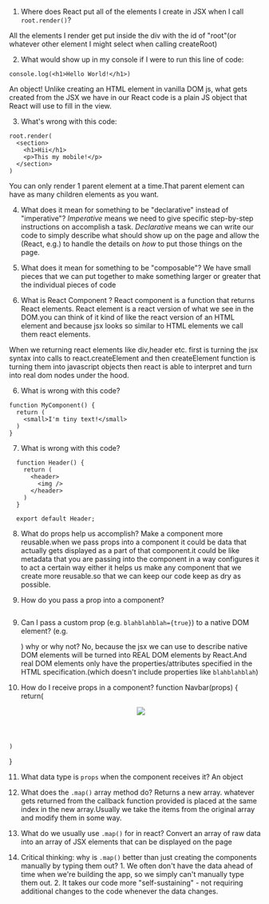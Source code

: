   1. Where does React put all of the elements I create in JSX when I call `root.render()`?

  All the elements I render get put inside the div with the id of "root"(or whatever other element I might select when calling createRoot)

  2. What would show up in my console if I were to run this line of code:
  ```
  console.log(<h1>Hello World!</h1>)
  ```
  An object! Unlike creating an HTML element in vanilla DOM js, what gets created from the JSX we have in our React code is a plain JS object that React will use to fill in the view.

  3. What's wrong with this code:
  ```
  root.render(
    <section>
      <h1>Hii</h1>
      <p>This my mobile!</p>
    </section>
  )
  ```
  You can only render 1 parent element at a time.That parent element can have as many children elements as you want.

  4. What does it mean for something to be "declarative" instead of "imperative"?
  *Imperative* means we need to give specific step-by-step instructions on accomplish a task.
  *Declarative* means we can write our code to simply describe what should show up on the page and allow the (React, e.g.) to handle the details on *how* to put those things on the page.


  5. What does it mean for something to be "composable"?
  We have small pieces that we can put together to make something larger or greater that the individual pieces of code

  5. What is React Component ?
  React component is a function that returns React elements. React element is a react version of what we see in the DOM.you can think of it kind of like the react version of an HTML element and because jsx looks so similar to HTML elements we call them react elements.

  When we returning react elements like div,header etc. first is turning the jsx syntax into calls to react.createElement and then createElement function is turning them into javascript objects then react is able to interpret and turn into real dom nodes under the hood.

  6. What is wrong with this code?
  ```
  function MyComponent() {
    return (
      <small>I'm tiny text!</small>
    )
  }
  ```

  7. What is wrong with this code?
  ```
    function Header() {
      return (
        <header>
          <img />
        </header>
      )
    }

    export default Header;
  ```  

  8. What do props help us accomplish?
  Make a component more reusable.when we pass props into a component it could be data that actually gets displayed as a part of that component.it could be like metadata that you are passing into the component in a way configures it to act a certain way either it helps us make any component that we create more reusable.so that we can keep our code keep as dry as possible.

  8. How do you pass a prop into a component?
  <MyAwesomeHeader title={}>
  <img src={props.img} alt="" />

  9. Can I pass a custom prop (e.g. `blahblahblah={true}`) to a native DOM element? (e.g. <div blahblahblah={true}>) why or why not?
  No, because the jsx we can use to describe native DOM elements will be turned into REAL DOM elements by React.And real DOM elements only have the properties/attributes specified in the HTML specification.(which doesn't include properties like `blahblahblah`)

  10. How do I receive props in a component?
  function Navbar(props) {
    return(
      <header>
          <img src={props.img} />
      </header>
    )
  }

  11. What data type is `props` when the component receives it?
  An object

  12. What does the `.map()` array method do?
  Returns a new array. whatever gets returned from the callback function provided is placed at the same index in the new array.Usually we take the items from the original array and modify them in some way.

  13. What do we usually use `.map()` for in react?
  Convert an array of raw data into an array of JSX elements that can be displayed on the page

  14. Critical thinking: why is `.map()` better than just creating the components manually by typing them out?
    1. We often don't have the data ahead of time when we're building the app, so we simply can't manually type them out.
    2. It takes our code more "self-sustaining" - not requiring additional changes to the code whenever the data changes.